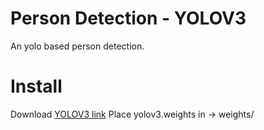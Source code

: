 # Person Detection - YOLOV3

An yolo based person detection. 

# Install
Download [YOLOV3 link](https://pjreddie.com/media/files/yolov3.weights)
Place yolov3.weights in -> weights/